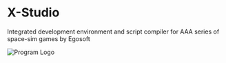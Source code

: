 # X-Studio
Integrated development environment and script compiler for AAA series of space-sim games by Egosoft

![Program Logo](http://s11.postimage.org/jg4d1efsz/X_Studio_Logo_light_copy.gif)
